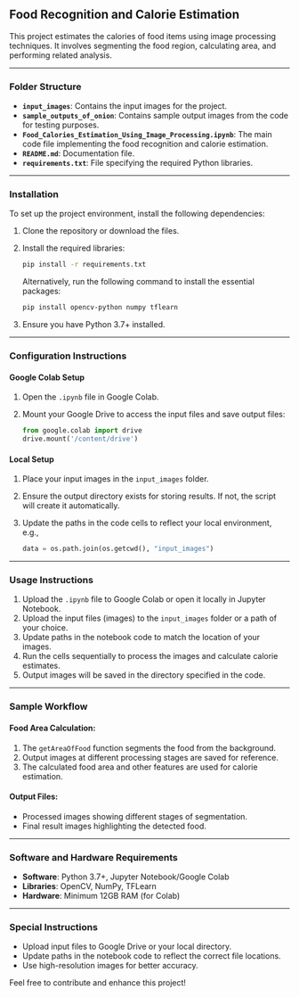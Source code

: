 ## Food Recognition and Calorie Estimation

This project estimates the calories of food items using image processing techniques. It involves segmenting the food region, calculating area, and performing related analysis.

---

### Folder Structure

- **`input_images`**: Contains the input images for the project.
- **`sample_outputs_of_onion`**: Contains sample output images from the code for testing purposes.
- **`Food_Calories_Estimation_Using_Image_Processing.ipynb`**: The main code file implementing the food recognition and calorie estimation.
- **`README.md`**: Documentation file.
- **`requirements.txt`**: File specifying the required Python libraries.

---

### Installation

To set up the project environment, install the following dependencies:

1. Clone the repository or download the files.
2. Install the required libraries:

   ```bash
   pip install -r requirements.txt
   ```

   Alternatively, run the following command to install the essential packages:

   ```bash
   pip install opencv-python numpy tflearn
   ```

3. Ensure you have Python 3.7+ installed.

---

### Configuration Instructions

#### Google Colab Setup

1. Open the `.ipynb` file in Google Colab.
2. Mount your Google Drive to access the input files and save output files:

   ```python
   from google.colab import drive
   drive.mount('/content/drive')
   ```

#### Local Setup

1. Place your input images in the `input_images` folder.
2. Ensure the output directory exists for storing results. If not, the script will create it automatically.
3. Update the paths in the code cells to reflect your local environment, e.g.,

   ```python
   data = os.path.join(os.getcwd(), "input_images")
   ```

---

### Usage Instructions

1. Upload the `.ipynb` file to Google Colab or open it locally in Jupyter Notebook.
2. Upload the input files (images) to the `input_images` folder or a path of your choice.
3. Update paths in the notebook code to match the location of your images.
4. Run the cells sequentially to process the images and calculate calorie estimates.
5. Output images will be saved in the directory specified in the code.

---

### Sample Workflow

#### Food Area Calculation:

1. The `getAreaOfFood` function segments the food from the background.
2. Output images at different processing stages are saved for reference.
3. The calculated food area and other features are used for calorie estimation.

#### Output Files:

- Processed images showing different stages of segmentation.
- Final result images highlighting the detected food.

---

### Software and Hardware Requirements

- **Software**: Python 3.7+, Jupyter Notebook/Google Colab
- **Libraries**: OpenCV, NumPy, TFLearn
- **Hardware**: Minimum 12GB RAM (for Colab)

---

### Special Instructions

- Upload input files to Google Drive or your local directory.
- Update paths in the notebook code to reflect the correct file locations.
- Use high-resolution images for better accuracy.

Feel free to contribute and enhance this project!
